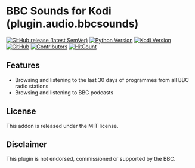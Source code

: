 BBC Sounds for Kodi (plugin.audio.bbcsounds)
============================================

[![GitHub release (latest SemVer)](https://img.shields.io/github/v/release/jonjomckay/kodi-addon-bbcsounds)](https://github.com/jonjomckay/kodi-addon-bbcsounds/blob/master/README.md) 
[![Python Version](https://img.shields.io/badge/python-2.7-blue)](https://kodi.tv/article/attention-addon-developers-migration-python-3)
[![Kodi Version](https://img.shields.io/badge/kodi-18%20%2B-blue)](https://kodi.tv/)
[![GitHub](https://img.shields.io/github/license/jonjomckay/kodi-addon-bbcsounds?style=flat)](https://opensource.org/licenses/MIT)
[![Contributors](https://img.shields.io/github/contributors/jonjomckay/kodi-addon-bbcsounds.svg)](https://github.com/jonjomckay/kodi-addon-bbcsounds/graphs/contributors)
[![HitCount](http://hits.dwyl.com/jonjomckay/kodi-addon-bbcsounds.svg)](http://hits.dwyl.com/jonjomckay/kodi-addon-bbcsounds)

## Features

* Browsing and listening to the last 30 days of programmes from all BBC radio stations
* Browsing and listening to BBC podcasts

## License

This addon is released under the MIT license.

## Disclaimer

This plugin is not endorsed, commissioned or supported by the BBC.
